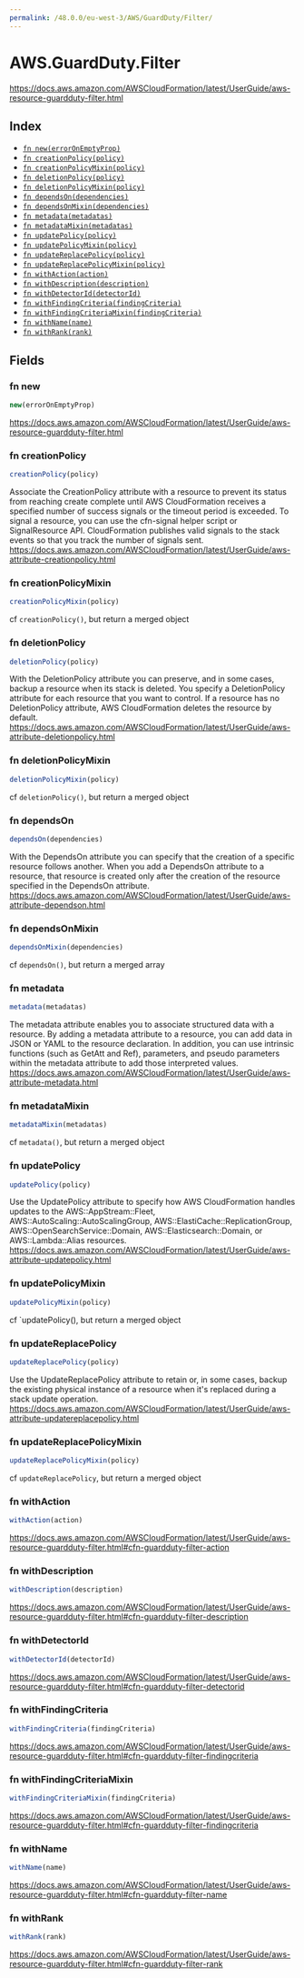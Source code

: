 ```yaml
---
permalink: /48.0.0/eu-west-3/AWS/GuardDuty/Filter/
---
```


# AWS.GuardDuty.Filter

https://docs.aws.amazon.com/AWSCloudFormation/latest/UserGuide/aws-resource-guardduty-filter.html

## Index

* [`fn new(errorOnEmptyProp)`](#fn-new)
* [`fn creationPolicy(policy)`](#fn-creationpolicy)
* [`fn creationPolicyMixin(policy)`](#fn-creationpolicymixin)
* [`fn deletionPolicy(policy)`](#fn-deletionpolicy)
* [`fn deletionPolicyMixin(policy)`](#fn-deletionpolicymixin)
* [`fn dependsOn(dependencies)`](#fn-dependson)
* [`fn dependsOnMixin(dependencies)`](#fn-dependsonmixin)
* [`fn metadata(metadatas)`](#fn-metadata)
* [`fn metadataMixin(metadatas)`](#fn-metadatamixin)
* [`fn updatePolicy(policy)`](#fn-updatepolicy)
* [`fn updatePolicyMixin(policy)`](#fn-updatepolicymixin)
* [`fn updateReplacePolicy(policy)`](#fn-updatereplacepolicy)
* [`fn updateReplacePolicyMixin(policy)`](#fn-updatereplacepolicymixin)
* [`fn withAction(action)`](#fn-withaction)
* [`fn withDescription(description)`](#fn-withdescription)
* [`fn withDetectorId(detectorId)`](#fn-withdetectorid)
* [`fn withFindingCriteria(findingCriteria)`](#fn-withfindingcriteria)
* [`fn withFindingCriteriaMixin(findingCriteria)`](#fn-withfindingcriteriamixin)
* [`fn withName(name)`](#fn-withname)
* [`fn withRank(rank)`](#fn-withrank)

## Fields

### fn new

```ts
new(errorOnEmptyProp)
```

https://docs.aws.amazon.com/AWSCloudFormation/latest/UserGuide/aws-resource-guardduty-filter.html

### fn creationPolicy

```ts
creationPolicy(policy)
```

Associate the CreationPolicy attribute with a resource to prevent its status from reaching create complete until AWS CloudFormation receives a specified number of success signals or the timeout period is exceeded. To signal a resource, you can use the cfn-signal helper script or SignalResource API. CloudFormation publishes valid signals to the stack events so that you track the number of signals sent. 
https://docs.aws.amazon.com/AWSCloudFormation/latest/UserGuide/aws-attribute-creationpolicy.html

### fn creationPolicyMixin

```ts
creationPolicyMixin(policy)
```

cf `creationPolicy()`, but return a merged object

### fn deletionPolicy

```ts
deletionPolicy(policy)
```

With the DeletionPolicy attribute you can preserve, and in some cases, backup a resource when its stack is deleted. You specify a DeletionPolicy attribute for each resource that you want to control. If a resource has no DeletionPolicy attribute, AWS CloudFormation deletes the resource by default. 
https://docs.aws.amazon.com/AWSCloudFormation/latest/UserGuide/aws-attribute-deletionpolicy.html

### fn deletionPolicyMixin

```ts
deletionPolicyMixin(policy)
```

cf `deletionPolicy()`, but return a merged object

### fn dependsOn

```ts
dependsOn(dependencies)
```

With the DependsOn attribute you can specify that the creation of a specific resource follows another. When you add a DependsOn attribute to a resource, that resource is created only after the creation of the resource specified in the DependsOn attribute. 
https://docs.aws.amazon.com/AWSCloudFormation/latest/UserGuide/aws-attribute-dependson.html

### fn dependsOnMixin

```ts
dependsOnMixin(dependencies)
```

cf `dependsOn()`, but return a merged array

### fn metadata

```ts
metadata(metadatas)
```

The metadata attribute enables you to associate structured data with a resource. By adding a metadata attribute to a resource, you can add data in JSON or YAML to the resource declaration. In addition, you can use intrinsic functions (such as GetAtt and Ref), parameters, and pseudo parameters within the metadata attribute to add those interpreted values. 
https://docs.aws.amazon.com/AWSCloudFormation/latest/UserGuide/aws-attribute-metadata.html

### fn metadataMixin

```ts
metadataMixin(metadatas)
```

cf `metadata()`, but return a merged object

### fn updatePolicy

```ts
updatePolicy(policy)
```

Use the UpdatePolicy attribute to specify how AWS CloudFormation handles updates to the AWS::AppStream::Fleet, AWS::AutoScaling::AutoScalingGroup, AWS::ElastiCache::ReplicationGroup, AWS::OpenSearchService::Domain, AWS::Elasticsearch::Domain, or AWS::Lambda::Alias resources. 
https://docs.aws.amazon.com/AWSCloudFormation/latest/UserGuide/aws-attribute-updatepolicy.html

### fn updatePolicyMixin

```ts
updatePolicyMixin(policy)
```

cf `updatePolicy(), but return a merged object

### fn updateReplacePolicy

```ts
updateReplacePolicy(policy)
```

Use the UpdateReplacePolicy attribute to retain or, in some cases, backup the existing physical instance of a resource when it's replaced during a stack update operation. 
https://docs.aws.amazon.com/AWSCloudFormation/latest/UserGuide/aws-attribute-updatereplacepolicy.html

### fn updateReplacePolicyMixin

```ts
updateReplacePolicyMixin(policy)
```

cf `updateReplacePolicy`, but return a merged object

### fn withAction

```ts
withAction(action)
```

https://docs.aws.amazon.com/AWSCloudFormation/latest/UserGuide/aws-resource-guardduty-filter.html#cfn-guardduty-filter-action

### fn withDescription

```ts
withDescription(description)
```

https://docs.aws.amazon.com/AWSCloudFormation/latest/UserGuide/aws-resource-guardduty-filter.html#cfn-guardduty-filter-description

### fn withDetectorId

```ts
withDetectorId(detectorId)
```

https://docs.aws.amazon.com/AWSCloudFormation/latest/UserGuide/aws-resource-guardduty-filter.html#cfn-guardduty-filter-detectorid

### fn withFindingCriteria

```ts
withFindingCriteria(findingCriteria)
```

https://docs.aws.amazon.com/AWSCloudFormation/latest/UserGuide/aws-resource-guardduty-filter.html#cfn-guardduty-filter-findingcriteria

### fn withFindingCriteriaMixin

```ts
withFindingCriteriaMixin(findingCriteria)
```

https://docs.aws.amazon.com/AWSCloudFormation/latest/UserGuide/aws-resource-guardduty-filter.html#cfn-guardduty-filter-findingcriteria

### fn withName

```ts
withName(name)
```

https://docs.aws.amazon.com/AWSCloudFormation/latest/UserGuide/aws-resource-guardduty-filter.html#cfn-guardduty-filter-name

### fn withRank

```ts
withRank(rank)
```

https://docs.aws.amazon.com/AWSCloudFormation/latest/UserGuide/aws-resource-guardduty-filter.html#cfn-guardduty-filter-rank